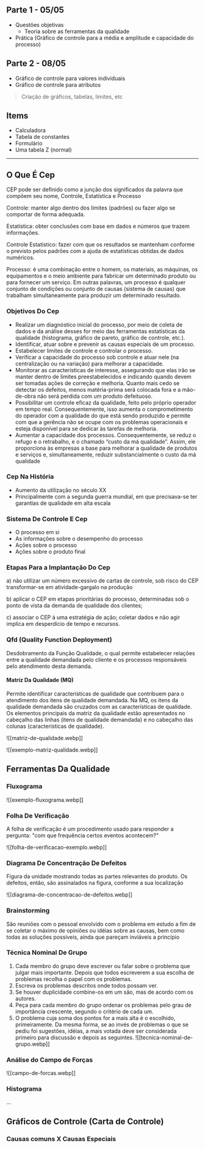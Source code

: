 ## Parte 1 - 05/05

- Questões objetivas
	- Teoria sobre as ferramentas da qualidade
- Prática (Gráfico de controle para a média e amplitude e capacidade do processo)

## Parte 2 - 08/05

- Gráfico de controle para valores individuais
- Gráfico de controle para atributos

> Criação de gráficos, tabelas, limites, etc

## Items

- Calculadora
- Tabela de constantes
- Formulário
- Uma tabela Z (normal)

---

## O Que É Cep

CEP pode ser definido como a junção dos significados da palavra que compõem seu nome, Controle, Estatística e Processo

Controle: manter algo dentro dos limites (padrões) ou fazer algo se comportar de forma adequada.

Estatística: obter conclusões com base em dados e números que trazem informações.

Controle Estatístico: fazer com que os resultados se mantenham conforme o previsto pelos padrões com a ajuda de estatísticas obtidas de dados numéricos.

Processo: é uma combinação entre o homem, os materiais, as máquinas, os equipamentos e o meio ambiente para fabricar um determinado produto ou para fornecer um serviço. Em outras palavras, um processo é qualquer conjunto de condições ou conjunto de causas (sistema de causas) que trabalham simultaneamente para produzir um determinado resultado.

### Objetivos Do Cep

- Realizar um diagnóstico inicial do processo, por meio de coleta de dados e da análise desses for meio das ferramentas estatísticas da qualidade (histograma, gráfico de pareto, gráfico de controle, etc.).
- Identificar, atuar sobre e prevenir as causas especiais de um processo.
- Estabelecer limites de controle e controlar o processo.
- Verificar a capacidade do processo sob controle e atuar nele (na centralização ou na variação) para melhorar a capacidade.
- Monitorar as características de interesse, assegurando que elas irão se manter dentro de limites preestabelecidos e indicando quando devem ser tomadas ações de correção e melhoria. Quanto mais cedo se detectar os defeitos, menos matéria-prima será colocada fora e a mão-de-obra não será perdida com um produto defeituoso.
- Possibilitar um controle eficaz da qualidade, feito pelo próprio operador em tempo real. Consequentemente, isso aumenta o comprometimento do operador com a qualidade do que está sendo produzido e permite com que a gerência não se ocupe com os problemas operacionais e esteja disponível para se dedicar às tarefas de melhoria.
- Aumentar a capacidade dos processos. Consequentemente, se reduz o refugo e o retrabalho, e o chamado “custo da má qualidade”. Assim, ele proporciona às empresas a base para melhorar a qualidade de produtos e serviços e, simultaneamente, reduzir substancialmente o custo da má qualidade

### Cep Na História

- Aumento da utilização no século XX
- Principalmente com a segunda guerra mundial, em que precisava-se ter garantias de qualidade em alta escala

### Sistema De Controle E Cep

- O processo em si
- As informações sobre o desempenho do processo
- Ações sobre o processo
- Ações sobre o produto final

### Etapas Para a Implantação Do Cep

a) não utilizar um número excessivo de cartas de controle, sob risco do CEP transformar-se em atividade-gargalo na produção

b) aplicar o CEP em etapas prioritárias do processo, determinadas sob o ponto de vista da demanda de qualidade dos clientes;

c) associar o CEP à uma estratégia de ação; coletar dados e não agir implica em desperdício de tempo e recursos.

### Qfd (Quality Function Deployment)

Desdobramento da Função Qualidade, o qual permite estabelecer relações entre a qualidade demandada pelo cliente e os processos responsáveis pelo atendimento desta demanda.

#### Matriz Da Qualidade (MQ)

Permite identificar características de qualidade que contribuem para o atendimento dos itens de qualidade demandada. Na MQ, os itens da qualidade demandada são cruzados com as características de qualidade. Os elementos principais da matriz da qualidade estão apresentados no cabeçalho das linhas (itens de qualidade demandada) e no cabeçalho das colunas (características de qualidade).

![[matriz-de-qualidade.webp]]

![[exemplo-matriz-qualidade.webp]]

## Ferramentas Da Qualidade

### Fluxograma

![[exemplo-fluxograma.webp]]

### Folha De Verificação

A folha de verificação é um procedimento usado para responder a pergunta: "com que frequência certos eventos acontecem?"

![[folha-de-verificacao-exemplo.webp]]

### Diagrama De Concentração De Defeitos

Figura da unidade mostrando todas as partes relevantes do produto. Os defeitos, então, são assinalados na figura, conforme a sua localização

![[diagrama-de-concentracao-de-defeitos.webp]]

### Brainstorming

São reuniões com o pessoal envolvido com o problema em estudo a fim de se coletar o máximo de opiniões ou idéias sobre as causas, bem como todas as soluções possíveis, ainda que pareçam inviáveis a princípio

### Técnica Nominal De Grupo

1. Cada membro do grupo deve escrever ou falar sobre o problema que julgar mais
importante. Depois que todos escreverem a sua escolha de problemas recolha o papel
com os problemas.
2. Escreva os problemas descritos onde todos possam ver.
3. Se houver duplicidade combine-os em um são, mas de acordo com os autores.
4. Peça para cada membro do grupo ordenar os problemas pelo grau de importância
crescente, segundo o critério de cada um.
5. O problema cuja soma dos pontos for a mais alta é o escolhido, primeiramente. Da
mesma forma, se ao invés de problemas o que se pediu foi sugestões, idéias, a mais
votada deve ser considerada primeiro para discussão e depois as seguintes.
![[tecnica-nominal-de-grupo.webp]]
### Análise do Campo de Forças

![[campo-de-forcas.webp]]
### Histograma

...

## Gráficos de Controle (Carta de Controle)

### Causas comuns X Causas Especiais